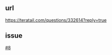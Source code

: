 ## url
https://teratail.com/questions/332614?reply=true

## issue
[#8](https://github.com/mnakaigawa/ngw-teratail-answer-sample/issues/8)
